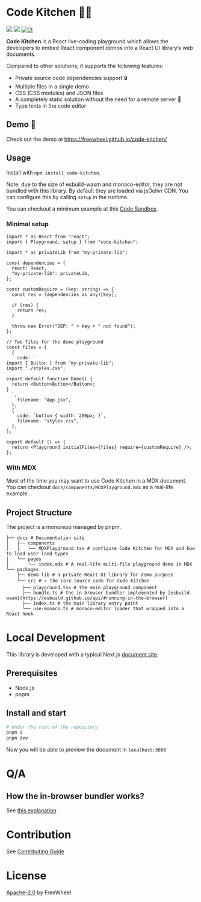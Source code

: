 # Code Kitchen 🧑‍🍳

<a href="https://github.com/freewheel/code-kitchen"><img src="https://badge.fury.io/js/code-kitchen.svg"></img></a>
<a href="https://github.com/freewheel/code-kitchen/blob/main/LICENSE"><img src="https://img.shields.io/github/license/freewheel/code-kitchen"></img></a>
[![CI](https://github.com/freewheel/code-kitchen/actions/workflows/ci.yml/badge.svg)](https://github.com/freewheel/code-kitchen/actions/workflows/ci.yml)

**Code Kitchen** is a React live-coding playground which allows the developers to embed React component demos into a React UI library’s web documents.

Compared to other solutions, it supports the following features:

- Private source code dependencies support 🔒
- Multiple files in a single demo
- CSS (CSS modules) and JSON files
- A completely static solution without the need for a remote server 🔌
- Type hints in the code editor

## Demo 🎩

Check out the demo at https://freewheel.github.io/code-kitchen/

## Usage

Install with `npm install code-kitchen`.

Note: due to the size of esbuild-wasm and monaco-editor, they are not bundled with this library. By default they are loaded via jsDelivr CDN. You can configure this by calling `setup` in the runtime.

You can checkout a minimum example at this [Code Sandbox](https://codesandbox.io/s/code-kitchen-example-0p5p6v).

### Minimal setup

```tsx
import * as React from "react";
import { Playground, setup } from "code-kitchen";

import * as privateLib from "my-private-lib";

const dependencies = {
  react: React,
  "my-private-lib": privateLib,
};

const customRequire = (key: string) => {
  const res = (dependencies as any)[key];

  if (res) {
    return res;
  }

  throw new Error("DEP: " + key + " not found");
};

// Two files for the demo playground
const files = [
  {
    code: `
import { Button } from "my-private-lib";
import "./styles.css";

export default function Demo() {
  return <Button>Button</Button>;
}
  `,
    filename: "App.jsx",
  },
  {
    code: `button { width: 200px; }`,
    filename: "styles.css",
  },
];

export default () => {
  return <Playground initialFiles={files} require={customRequire} />;
};
```

### With MDX

Most of the time you may want to use Code Kitchen in a MDX document. You can checkout `docs/components/MDXPlayground.mdx` as a real-life example.

## Project Structure

The project is a monorepo managed by pnpm.

```
├── docs # Documentation site
│   ├── components
│   │   └── MDXPlayground.tsx # configure Code Kitchen for MDX and how to load user-land types
│   └── pages
│       └── index.mdx # A real-life multi-file playground demo in MDX
└── packages
    ├── demo-lib # a private React UI library for demo purpose
    └── src # ⭐ the core source code for Code Kitchen
      ├── playground.tsx # the main playground component
      ├── bundle.ts # the in-browser bundler implemented by [esbuild-wasm](https://esbuild.github.io/api/#running-in-the-browser)
      ├── index.ts # the main library entry point
      └── use-monaco.ts # monaco-editor loader that wrapped into a React hook
```

# Local Development

This library is developed with a typical Next.js [document site](https://freewheel.github.io/code-kitchen/).

## Prerequisites

- Node.js
- pnpm

## Install and start

```bash
# Under the root of the repository
pnpm i
pnpm dev
```

Now you will be able to preview the document in `localhost:3000`

# Q/A

## How the in-browser bundler works?

See [this explanation](./docs/pages/how-it-works.mdx)

# Contribution

See [Contributing Guide](./CONTRIBUTING.md)

# License

[Apache-2.0](./LICENSE) by FreeWheel
